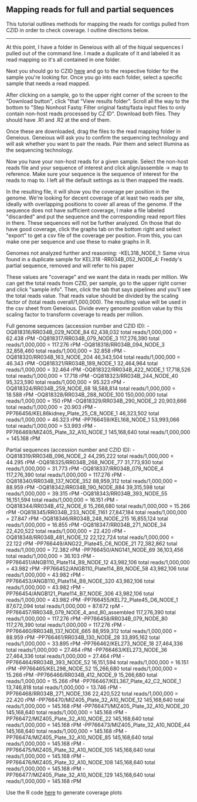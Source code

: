 Mapping reads for full and partial sequences
---

This tutorial outlines methods for mapping the reads for contigs pulled from CZID in order to check coverage. I outline directions below.

---

At this point, I have a folder in Geneious with all of the hiqual sequences I pulled out of the command line. I made a duplicate of it and labeled it as read mapping so it's all contained in one folder.  

Next you should go to CZID [here]() and go to the respective folder for the sample you're looking for. Once you go into each folder, select a specific sample that needs a read mapped. 

After clicking on a sample, go to the upper right corner of the screen to the "Download button", click "that "View results folder". Scroll all the way to the bottom to "Step Nonhost Fastq: Filter original fastq/fasta input files to only contain non-host reads processed by CZ ID". Download both files. They should have .R1 and .R2 at the end of them. 

Once these are downloaded, drag the files to the read mapping folder in Geneious. Geneious will ask you to confirm the sequencing technology and will ask whether you want to pair the reads. Pair them and select Illumina as the sequencing technology. 

Now you have your non-host reads for a given sample. Select the non-host reads file and your sequence of interest and click align/assemble -> map to reference. Make sure your sequence is the sequence of interest for the reads to map to. I left all the default settings as is then mapped the reads. 


In the resulting file, it will show you the coverage per position in the genome. We're looking for decent coverage of at least two reads per site, ideally with overlapping positions to cover all areas of the genome. If the sequence does not have sufficient coverage, I make a file labeled "discarded" and put the sequence and the corresponding read report files in there. These sequences will not be further analyzed. On those that do have good coverage, click the graphs tab on the bottom right and select "export" to get a csv file of the coverage per position. From this, you can make one per sequence and use these to make graphs in R.

Genomes not analyzed further and reasoning: 
-KEL318_NODE_1: Same virus found in a duplicate sample for KEL318
-RR034B_052_NODE_4: Freddy's partial sequence, removed and will refer to his paper


These values are "coverage" and we want the data in reads per million. We can get the total reads from CZID, per sample, go to the upper right corner and click "sample info". Then, click the tab that says pipelines and you'll see the total reads value. That reads value should be divided by the scaling factor of (total reads overall/1,000,000). The resulting value will be used in the csv sheet from Geneious. Divide every genome position value by this scaling factor to transform coverage to reads per million. 


Full genome sequences (accession number and CZID ID): 
-OQ818316/RR034B_029_NODE_84                62,438,032 total reads/1,000,000 = 62.438 rPM
-OQ818317/RR034B_079_NODE_3                 117,276,390 total reads/1,000,000 = 117.276 rPM
-OQ818318/RR034B_094_NODE_3                 32,858,460 total reads/1,000,000 = 32.858 rPM
-OQ818320/RR034B_163_NODE_204               46,343,504 total reads/1,000,000 = 46.343 rPM
-OQ818321/RR034B_189_NODE_1                 32,464,964 total reads/1,000,000 = 32.464 rPM
-OQ818322/RR034B_422_NODE_1                 17,718,526 total reads/1,000,000 = 17.718 rPM
-OQ818323/RR034B_244_NODE_40                95,323,590 total reads/1,000,000 = 95.323 rPM
-OQ818324/RR034B_259_NODE_68                18,588,814 total reads/1,000,000 = 18.588 rPM
-OQ818328/RR034B_288_NODE_100               150,000,000 total reads/1,000,000 = 150 rPM
-OQ818329/RR034B_290_NODE_2                 20,903,666 total reads/1,000,000 = 20.903 rPM
-PP766456/KEL86kidney_Plate_25_C8_NODE_1    46,323,502 total reads/1,000,000 = 46.323 rPM
-PP766459/KEL168_NODE_1                     53,993,066 total reads/1,000,000 = 53.993 rPM
-PP766469/MIZ405_Plate_32_A10_NODE_1        145,168,640 total reads/1,000,000 = 145.168 rPM

Partial sequences (accession number and CZID ID): 
-OQ818319/RR034B_096_NODE_2                   44,295,222 total reads/1,000,000 = 44.295 rPM
-OQ818325/RR034B_268_NODE_77                  31,773,930 total reads/1,000,000 = 31.773 rPM
-OQ818337/RR034B_079_NODE_4                   117,276,390 total reads/1,000,000 = 117.276 rPM
-OQ818340/RR034B_137_NODE_352                 88,959,312 total reads/1,000,000 = 88.959 rPM
-OQ818342/RR034B_190_NODE_884                 39,315,598 total reads/1,000,000 = 39.315 rPM
-OQ818343/RR034B_393_NODE_55                  16,151,594 total reads/1,000,000 = 16.151 rPM
-OQ818344/RR034B_412_NODE_6                   15,266,680 total reads/1,000,000 = 15.266 rPM
-OQ818345/RR034B_233_NODE_1161                27,847,184 total reads/1,000,000 = 27.847 rPM
-OQ818346/RR034B_248_NODE_215                 16,855,124 total reads/1,000,000 = 16.855 rPM
-OQ818347/RR034B_271_NODE_34                  22,420,522 total reads/1,000,000 = 22.420 rPM
-OQ818348/RR034B_481_NODE_12                  22,122,724 total reads/1,000,000 = 22.122 rPM
-PP766449/ANG22_Plate45_C6_NODE_21            72,382,862 total reads/1,000,000 = 72.382 rPM
-PP766450/ANG141_NODE_69                      36,103,456 total reads/1,000,000 = 36.103 rPM
-PP766451/ANGB110_Plate114_B9_NODE_12         43,982,106 total reads/1,000,000 = 43.982 rPM
-PP766452/ANGB110_Plate114_B9_NODE_58         43,982,106 total reads/1,000,000 = 43.982 rPM
-PP766453/ANGB110_Plate114_B9_NODE_320        43,982,106 total reads/1,000,000 = 43.982 rPM
-PP766454/ANGB121_Plate114_B7_NODE_306        43,982,106 total reads/1,000,000 = 43.982 rPM
-PP766455/KEL72_Plate45_D6_NODE_1             87,672,094 total reads/1,000,000 = 87.672 rpM
-PP766457/RR034B_079_NODE_4_and_80_assembled  117,276,390 total reads/1,000,000 = 117.276 rPM
-PP766458/RR034B_079_NODE_80                  117,276,390 total reads/1,000,000 = 117.276 rPM
-PP766460/RR034B_137_NODE_665                 88,959,312 total reads/1,000,000 = 88.959 rPM
-PP766461/RR034B_130_NODE_28                  33,895,162 total reads/1,000,000 = 33.895 rPM
-PP766462/KEL273_NODE_18                      27,464,336 total reads/1,000,000 = 27.464 rPM
-PP766463/KEL273_NODE_36                      27,464,336 total reads/1,000,000 = 27.464 rPM
-PP766464/RR034B_393_NODE_52                  16,151,594 total reads/1,000,000 = 16.151 rPM
-PP766465/KEL298_NODE_52                      15,266,680 total reads/1,000,000 = 15.266 rPM
-PP766466/RR034B_412_NODE_9                   15,266,680 total reads/1,000,000 = 15.266 rPM
-PP766467/KEL367_Plate_42_C2_NODE_1           13,746,818 total reads/1,000,000 = 13.746 rPM
-PP766468/RR034B_271_NODE_136                 22,420,522 total reads/1,000,000 = 22.420 rPM
-PP766470/MIZ405_Plate_32_A10_NODE_12         145,168,640 total reads/1,000,000 = 145.168 rPM
-PP766471/MIZ405_Plate_32_A10_NODE_20         145,168,640 total reads/1,000,000 = 145.168 rPM
-PP766472/MIZ405_Plate_32_A10_NODE_22         145,168,640 total reads/1,000,000 = 145.168 rPM
-PP766473/MIZ405_Plate_32_A10_NODE_44         145,168,640 total reads/1,000,000 = 145.168 rPM
-PP766474/MIZ405_Plate_32_A10_NODE_85         145,168,640 total reads/1,000,000 = 145.168 rPM
-PP766475/MIZ405_Plate_32_A10_NODE_105        145,168,640 total reads/1,000,000 = 145.168 rPM
-PP766476/MIZ405_Plate_32_A10_NODE_108        145,168,640 total reads/1,000,000 = 145.168 rPM
-PP766477/MIZ405_Plate_32_A10_NODE_129        145,168,640 total reads/1,000,000 = 145.168 rPM

Use the R code [here]() to generate coverage plots
